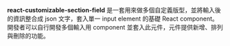 **react-customizable-section-field** 是一套用來做多個自定義版型，並將輸入後的資訊整合成 json 文字，套入單一 input element 的基礎 React component。開發者可以自行開發多個輸入用 component 並套入此元件，元件提供新增、排列與刪除的功能。